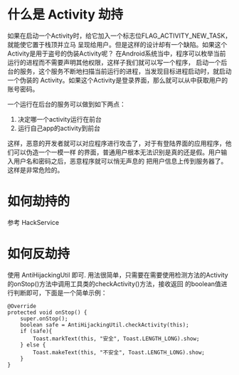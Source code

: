 # 什么是 Activity 劫持
如果在启动一个Activity时，给它加入一个标志位FLAG_ACTIVITY_NEW_TASK，就能使它置于栈顶并立马
呈现给用户。但是这样的设计却有一个缺陷。如果这个Activity是用于盗号的伪装Activity呢？
在Android系统当中，程序可以枚举当前运行的进程而不需要声明其他权限，这样子我们就可以写一个程序，
启动一个后台的服务，这个服务不断地扫描当前运行的进程，当发现目标进程启动时，就启动一个伪装的
Activity。如果这个Activity是登录界面，那么就可以从中获取用户的账号密码。

 一个运行在后台的服务可以做到如下两点：
 1. 决定哪一个activity运行在前台  
 2. 运行自己app的activity到前台


 这样，恶意的开发者就可以对应程序进行攻击了，对于有登陆界面的应用程序，他们可以伪造一个一模一样
 的界面，普通用户根本无法识别是真的还是假。用户输入用户名和密码之后，恶意程序就可以悄无声息的
 把用户信息上传到服务器了。这样是非常危险的。
 
# 如何劫持的
参考 HackService

# 如何反劫持
使用 AntiHijackingUtil 即可.
用法很简单，只需要在需要使用检测方法的Activity的onStop()方法中调用工具类的checkActivity()方法，接收返回
的boolean值进行判断即可，下面是一个简单示例：
```
@Override
protected void onStop() {
    super.onStop();
    boolean safe = AntiHijackingUtil.checkActivity(this);
    if (safe){
        Toast.markText(this, "安全", Toast.LENGTH_LONG).show;
    } else {
        Toast.makeText(this, "不安全", Toast.LENGTH_LONG).show;
    }
}
```

